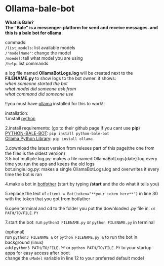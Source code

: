 # Ollama-bale-bot
**What is Bale?<br/>
The "Bale" is a messenger-platform for send and receive messages. and this is a bale bot for ollama**

commads:<br/>
`/list_models`: list available models<br/>
`/"modelName"`: change the model<br/>
`/moedel`: tell what model you are using<br/>
`/help`: list commands<br/>

a log file named **OllamaBotLogs.log** will be created next to the **FILENAME.py** to show logs to the bot owner. it shows:<br/>
_when someone started the bot_<br/>
_what model did someone ask from_<br/>
_what command did someone use_<br/>

!!you must have [ollama](https://ollama.com) installed for this to work!!<br/>

installation:<br/>
1.install [python](https://python.org)

2.install requirements:  (go to their github page if you cant use **pip**)<br/>
[PYTHON-BALE-BOT](https://github.com/python-bale-bot/python-bale-bot): `pip install python-bale-bot`<br/>
[Ollama Python Library](https://github.com/ollama/ollama-python): `pip install ollama`

3.download the latest version from releses part of this page(the one from the files is the oldest version)<br/>
3.5.bot.multiple.log.py: makes a file named OllamaBotLogs{date}.log every time you run the app and keeps the old logs<br/>
bot.single.log.py: makes a single OllamaBotLogs.log and overwrites it every time the bot is ran


4.make a bot in [botfother](https://ble.ir/botfather) (start by typing **/start** and the do what it tells you)<br/>

5.replace the text of `client = Bot(token="**your token here**")` in line 30 with the token that you got from botfather<br/>

6.open terminal and cd to the folder you put the downloaded _.py_ file in: `cd PATH/TO/FILE.PY`<br/>

7.start the bot: run `python3 FILENAME.py` or `python FILENAME.py` in terminal<br/>


(optional)<br/>
run `python3 FILENAME &` or `python FILENAME.py &` to run the bot in background (linux)<br/>
add `python3 PATH/TO/FILE.PY` or `python PATH/TO/FILE.PY` to your startup apps for easy access after boot<br/>
change the `uModel` variable in line 12 to your preferred default model<br/>



